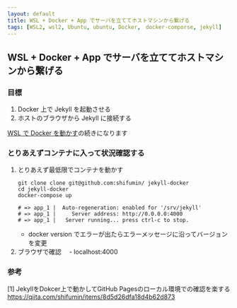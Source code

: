 ```yaml
---
layout: default
title: WSL + Docker + App でサーバを立ててホストマシンから繋げる
tags: [WSL2, wsl2, Ubuntu, ubuntu, Docker,　docker-comporse, jekyll]
---
```

## WSL + Docker + App でサーバを立ててホストマシンから繋げる

### 目標
1. Docker 上で Jekyll を起動させる
2. ホストのブラウザから Jekyll に接続する

[WSL で Docker を動かす](./20200424.md)の続きになります

### とりあえずコンテナに入って状況確認する
1. とりあえず最低限でコンテナを動かす
    ````
    git clone clone git@github.com:shifumin/ jekyll-docker
    cd jekyll-docker
    docker-compose up

    # => app_1 |  Auto-regeneration: enabled for '/srv/jekyll'
    # => app_1 |     Server address: http://0.0.0.0:4000
    # => app_1 |   Server running... press ctrl-c to stop.
    ````
    - docker version でエラーが出たらエラーメッセージに沿ってバージョンを変更
2. ブラウザで確認
  　- localhost:4000


### 参考
[1] JekyllをDokcer上で動かしてGitHub Pagesのローカル環境での確認を楽する https://qiita.com/shifumin/items/8d5d26dfa18d4b62d873
